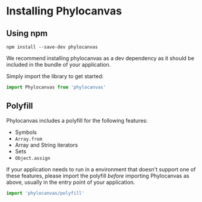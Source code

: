 # Installing Phylocanvas

## Using npm
```
npm install --save-dev phylocanvas
```
We recommend installing phylocanvas as a dev dependency as it should be included in the bundle of your application.

Simply import the library to get started:
```JavaScript
import Phylocanvas from 'phylocanvas'
```

## Polyfill
Phylocanvas includes a polyfill for the following features:

- Symbols
- `Array.from`
- Array and String iterators
- Sets
- `Object.assign`

If your application needs to run in a environment that doesn't support one of these features, please import the polyfill *before* importing Phylocanvas as above, usually in the entry point of your application.

```JavaScript
import 'phylocanvas/polyfill'
```
